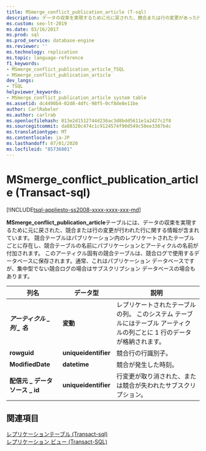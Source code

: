 ```yaml
---
title: MSmerge_conflict_publication_article (T-sql)
description: データの収束を実現するために元に戻された、競合または行の変更があった行に関する情報を含む MSmerge_conflict_publication_article ストアドプロシージャについて説明します。
ms.custom: seo-lt-2019
ms.date: 03/16/2017
ms.prod: sql
ms.prod_service: database-engine
ms.reviewer: ''
ms.technology: replication
ms.topic: language-reference
f1_keywords:
- MSmerge_conflict_publication_article_TSQL
- MSmerge_conflict_publication_article
dev_langs:
- TSQL
helpviewer_keywords:
- MSmerge_conflict_publication_article system table
ms.assetid: dc4490b4-02d8-4dfc-98f5-0cf8de8e11be
author: CarlRabeler
ms.author: carlrab
ms.openlocfilehash: 013e2d1512744d236ac3d8bdd5611e1a2427c2f8
ms.sourcegitcommit: da88320c474c1c9124574f90d549c50ee3387b4c
ms.translationtype: MT
ms.contentlocale: ja-JP
ms.lasthandoff: 07/01/2020
ms.locfileid: "85736801"
---
```

# <a name="msmerge_conflict_publication_article-transact-sql"></a>MSmerge_conflict_publication_article (Transact-sql)
[!INCLUDE[tsql-appliesto-ss2008-xxxx-xxxx-xxx-md](../../includes/applies-to-version/sqlserver.md)]

  **MSmerge_conflict_publication_article**テーブルには、データの収束を実現するために元に戻された、競合または行の変更が行われた行に関する情報が含まれています。 競合テーブルはパブリケーション内のレプリケートされたテーブルごとに存在し、競合テーブルの名前にパブリケーションとアーティクルの名前が付加されます。 このアーティクル固有の競合テーブルは、競合ログで使用するデータベースに保存されます。通常、これはパブリケーション データベースですが、集中型でない競合ログの場合はサブスクリプション データベースの場合もあります。  
  
|列名|データ型|説明|  
|-----------------|---------------|-----------------|  
|**_アーティクル \_ 列 \_ 名_**|**変動**|レプリケートされたテーブルの列。 このシステム テーブルにはテーブル アーティクルの列ごとに 1 行のデータが格納されます。|  
|**rowguid**|**uniqueidentifier**|競合行の行識別子。|  
|**ModifiedDate**|**datetime**|競合が発生した時刻。|  
|**配信元 \_ データソース \_ id**|**uniqueidentifier**|行変更が取り消された、または競合が失われたサブスクリプション。|  
  
## <a name="see-also"></a>関連項目  
 [レプリケーションテーブル &#40;Transact-sql&#41;](../../relational-databases/system-tables/replication-tables-transact-sql.md)   
 [レプリケーション ビュー &#40;Transact-SQL&#41;](../../relational-databases/system-views/replication-views-transact-sql.md)  
  
  
